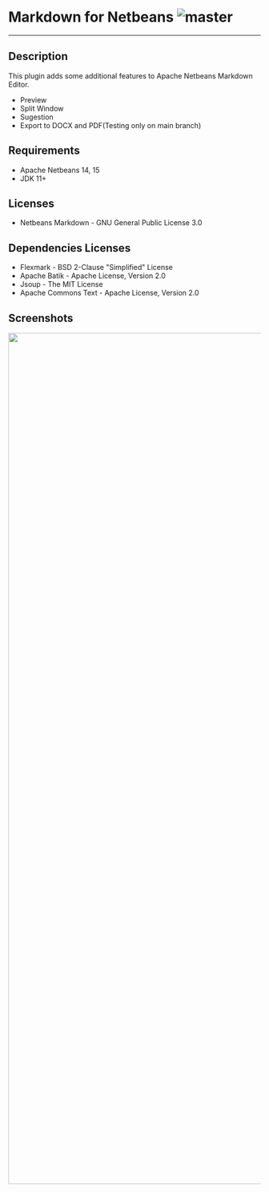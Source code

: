# Markdown for Netbeans ![master](https://github.com/moacirrf/netbeans-markdown/actions/workflows/maven-publish.yml/badge.svg)

***

## Description
This plugin adds some additional features to Apache Netbeans Markdown Editor.
- Preview
- Split Window
- Sugestion
- Export to DOCX and PDF(Testing only on main branch)

## Requirements
 - Apache Netbeans 14, 15
 - JDK 11+

## Licenses
 - Netbeans Markdown - GNU General Public License 3.0

## Dependencies Licenses
 - Flexmark - BSD 2-Clause "Simplified" License
 - Apache Batik - Apache License, Version 2.0
 - Jsoup - The MIT License
 - Apache Commons Text - Apache License, Version 2.0
 

## Screenshots
<img src="https://user-images.githubusercontent.com/950706/190041477-71d5b5fc-d887-4934-810a-0ceb1048c607.png" width="1700"  />